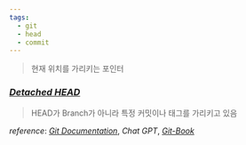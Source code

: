 ```yaml
---
tags:
  - git
  - head
  - commit
---
```

> 현재 위치를 가리키는 포인터

### [_Detached HEAD_](https://git-scm.com/docs/git-checkout)
> HEAD가 Branch가 아니라 특정 커밋이나 태그를 가리키고 있음


_reference_: [_Git Documentation_](https://git-scm.com/book/en/v2/Git-Branching-Branches-in-a-Nutshell), _Chat GPT_, [_Git-Book_](https://git-scm.com/docs/git-checkout#_detached_head)


